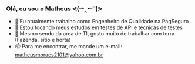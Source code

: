### Olá, eu sou o Matheus ᕙ(⇀‸↼‶)ᕗ


- 🔭 Eu atualmente trabalho como Engenheiro de Qualidade na PagSeguro
- 🌱 Estou focando meus estudos em testes de API e tecnicas de testes
- 💬 Mesmo sendo da area de TI, gosto muito de trabalhar com terra (Fazenda, sítio e horta)
- 📫 Para me encontrar, me mande um e-mail: matheusmoraes2101@yahoo.com.br
